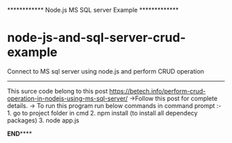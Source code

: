 ************ Node.js MS SQL server Example *************

# node-js-and-sql-server-crud-example
Connect to MS sql server using node.js and perform CRUD operation

********************************************************

This surce code belong to this post https://betech.info/perform-crud-operation-in-nodejs-using-ms-sql-server/
->Follow this post for complete details.
-> To run this program run below commands in command prompt :-
	1. go to project folder in cmd
	2. npm install (to install all dependecy packages)
	3. node app.js 

************************END****************************
